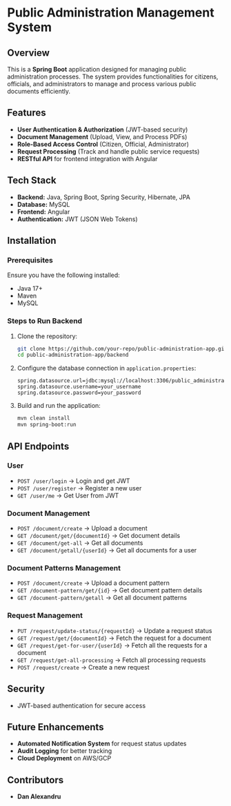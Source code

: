 # Public Administration Management System

## Overview

This is a **Spring Boot** application designed for managing public administration processes. The system provides functionalities for citizens, officials, and administrators to manage and process various public documents efficiently.

## Features

- **User Authentication & Authorization** (JWT-based security)
- **Document Management** (Upload, View, and Process PDFs)
- **Role-Based Access Control** (Citizen, Official, Administrator)
- **Request Processing** (Track and handle public service requests)
- **RESTful API** for frontend integration with Angular

## Tech Stack

- **Backend:** Java, Spring Boot, Spring Security, Hibernate, JPA
- **Database:** MySQL
- **Frontend:** Angular
- **Authentication:** JWT (JSON Web Tokens)

## Installation

### Prerequisites

Ensure you have the following installed:

- Java 17+
- Maven
- MySQL

### Steps to Run Backend

1. Clone the repository:
   ```sh
   git clone https://github.com/your-repo/public-administration-app.git
   cd public-administration-app/backend
   ```
2. Configure the database connection in `application.properties`:
   ```properties
   spring.datasource.url=jdbc:mysql://localhost:3306/public_administration_db
   spring.datasource.username=your_username
   spring.datasource.password=your_password
   ```
3. Build and run the application:
   ```sh
   mvn clean install
   mvn spring-boot:run
   ```

## API Endpoints

### User

- `POST /user/login` → Login and get JWT
- `POST /user/register` → Register a new user
- `GET /user/me` → Get User from JWT

### Document Management

- `POST /document/create` → Upload a document
- `GET /document/get/{documentId}` → Get document details
- `GET /document/get-all` → Get all documents
- `GET /document/getall/{userId}` → Get all documents for a user

### Document Patterns Management

- `POST /document/create` → Upload a document pattern
- `GET /document-pattern/get/{id}` → Get document pattern details
- `GET /document-pattern/getall` → Get all document patterns

### Request Management

- `PUT /request/update-status/{requestId}` → Update a request 
status
- `GET /request/get/{documentId}` → Fetch the request for a document
- `GET /request/get-for-user/{userId}` → Fetch all the requests for a document
- `GET /request/get-all-processing` → Fetch all processing requests
- `POST /request/create` → Create a new request

## Security

- JWT-based authentication for secure access

## Future Enhancements

- **Automated Notification System** for request status updates
- **Audit Logging** for better tracking
- **Cloud Deployment** on AWS/GCP

## Contributors

- **Dan Alexandru**
